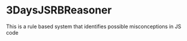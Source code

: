 3DaysJSRBReasoner
=================

This is a rule based system that identifies possible misconceptions in JS code
